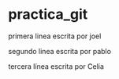 # practica_git


primera linea escrita por joel 

segundo linea escrita por pablo 

tercera línea escrita por Celia